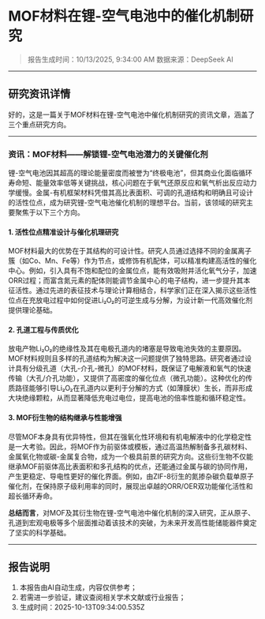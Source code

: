 # MOF材料在锂-空气电池中的催化机制研究

> 报告生成时间：10/13/2025, 9:34:00 AM
> 数据来源：DeepSeek AI

---

## 研究资讯详情
好的，这是一篇关于MOF材料在锂-空气电池中催化机制研究的资讯文章，涵盖了三个重点研究方向。

---

### **资讯：MOF材料——解锁锂-空气电池潜力的关键催化剂**

锂-空气电池因其超高的理论能量密度而被誉为“终极电池”，但其商业化面临循环寿命短、能量效率低等关键挑战，核心问题在于氧气还原反应和氧气析出反应动力学缓慢。金属-有机框架材料凭借其高比表面积、可调的孔道结构和明确且可设计的活性位点，成为研究锂-空气电池催化机制的理想平台。当前，该领域的研究主要聚焦于以下三个方向。

#### **1. 活性位点精准设计与催化机理研究**

MOF材料最大的优势在于其结构的可设计性。研究人员通过选择不同的金属离子簇（如Co、Mn、Fe等）作为节点，或修饰有机配体，可以精准构建高活性的催化中心。例如，引入具有不饱和配位的金属位点，能有效吸附并活化氧气分子，加速ORR过程；而富含氮元素的配体则能调节金属中心的电子结构，进一步提升其本征活性。通过先进的表征技术与理论计算相结合，科学家们正在深入揭示这些活性位点在充放电过程中如何促进Li₂O₂的可逆生成与分解，为设计新一代高效催化剂提供理论基础。

#### **2. 孔道工程与传质优化**

放电产物Li₂O₂的绝缘性及其在电极孔道内的堵塞是导致电池失效的主要原因。MOF材料规则且多样的孔道结构为解决这一问题提供了独特思路。研究者通过设计具有分级孔道（大孔-介孔-微孔）的MOF材料，既保证了电解液和氧气的快速传输（大孔/介孔功能），又提供了高密度的催化位点（微孔功能）。这种优化的传质路径能够引导Li₂O₂在孔道内以更利于分解的方式（如薄膜状）生长，而非形成大块绝缘颗粒，从而显著降低充电过电位，提高电池的倍率性能和循环稳定性。

#### **3. MOF衍生物的结构继承与性能增强**

尽管MOF本身具有优异特性，但其在强氧化性环境和有机电解液中的化学稳定性是一大考验。因此，将MOF作为前驱体或模板，通过高温热解制备多孔碳材料、金属氧化物或碳-金属复合物，成为一个极具前景的研究方向。这些衍生物不仅能继承MOF前驱体高比表面积和多孔结构的优点，还能通过金属与碳的协同作用，产生更稳定、导电性更好的催化界面。例如，由ZIF-8衍生的氮掺杂碳负载单原子催化剂，在保持原子级利用率的同时，展现出卓越的ORR/OER双功能催化活性和超长循环寿命。

**总结而言**，对MOF及其衍生物在锂-空气电池中催化机制的深入研究，正从原子、孔道到宏观电极等多个层面推动着该技术的突破，为未来开发高性能储能器件奠定了坚实的科学基础。

---

## 报告说明
1. 本报告由AI自动生成，内容仅供参考；
2. 若需进一步验证，建议查阅相关学术文献或行业报告；
3. 生成时间：2025-10-13T09:34:00.535Z
